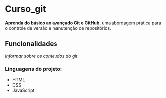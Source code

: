 # Curso_git
**Aprenda do básico ao avançado Git e GitHub**, uma abordagem prática para o controle de versão e manutenção de repositórios.

## Funcionalidades

*Informar sobre os conteudos do git*.

### Linguagens do projeto:

* HTML
* CSS
* JavaScript